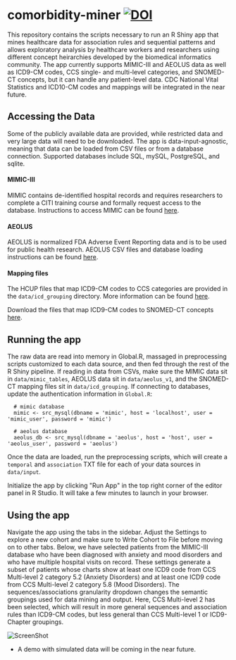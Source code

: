 # comorbidity-miner  [![DOI](https://zenodo.org/badge/DOI/10.5281/zenodo.376231.svg)](https://doi.org/10.5281/zenodo.376231)
This repository contains the scripts necessary to run an R Shiny app that mines healthcare data for association rules and sequential patterns and allows exploratory analysis by healthcare workers and researchers using different concept heirarchies developed by the biomedical informatics community. The app currently supports MIMIC-III and AEOLUS data as well as ICD9-CM codes, CCS single- and multi-level categories, and SNOMED-CT concepts, but it can handle any patient-level data. CDC National Vital Statistics and ICD10-CM codes and mappings will be integrated in the near future. 

## Accessing the Data
Some of the publicly available data are provided, while restricted data and very large data will need to be downloaded. The app is data-input-agnostic, meaning that data can be loaded from CSV files or from a database connection. Supported databases include SQL, mySQL, PostgreSQL, and sqlite.

#### MIMIC-III
MIMIC contains de-identified hospital records and requires researchers to complete a CITI training course and formally request access to the database. Instructions to access MIMIC can be found [here](https://mimic.physionet.org/gettingstarted/access/).

#### AEOLUS 
AEOLUS is normalized FDA Adverse Event Reporting data and is to be used for public health research. AEOLUS CSV files and database loading instructions can be found [here](http://datadryad.org/resource/doi:10.5061/dryad.8q0s4/1).

#### Mapping files
The HCUP files that map ICD9-CM codes to CCS categories are provided in the `data/icd_grouping` directory. More information can be found [here](https://www.hcup-us.ahrq.gov/toolssoftware/ccs/ccs.jsp).

Download the files that map ICD9-CM codes to SNOMED-CT concepts [here](https://www.nlm.nih.gov/research/umls/mapping_projects/icd9cm_to_snomedct.html).


## Running the app
The raw data are read into memory in Global.R, massaged in preprocessing scripts customized to each data source, and then fed through the rest of the R Shiny pipeline. If reading in data from CSVs, make sure the MIMIC data sit in `data/mimic_tables`, AEOLUS data sit in `data/aeolus_v1`, and the SNOMED-CT mapping files sit in `data/icd_grouping`. If connecting to databases, update the authentication information in `Global.R`: 

```
  # mimic database
  mimic <- src_mysql(dbname = 'mimic', host = 'localhost', user = 'mimic_user', password = 'mimic')
  
  # aeolus database
  aeolus_db <- src_mysql(dbname = 'aeolus', host = 'host', user = 'aeolus_user', password = 'aeolus')
  ```
Once the data are loaded, run the preprocessing scripts, which will create a `temporal` and `association` TXT file for each of your data sources in `data/input`. 

Initialize the app by clicking "Run App" in the top right corner of the editor panel in R Studio. It will take a few minutes to launch in your browser.


## Using the app
Navigate the app using the tabs in the sidebar. Adjust the Settings to explore a new cohort and make sure to Write Cohort to File before moving on to other tabs. Below, we have selected patients from the MIMIC-III database who have been diagnosed with anxiety and mood disorders and who have multiple hospital visits on record. These settings generate a subset of patients whose charts show at least one ICD9 code from CCS Multi-level 2 category 5.2 (Anxiety Disorders) and at least one ICD9 code from CCS Multi-level 2 category 5.8 (Mood Disorders). The sequences/associations granularity dropdown changes the semantic groupings used for data mining and output. Here, CCS Multi-level 2 has been selected, which will result in more general sequences and association rules than ICD9-CM codes, but less general than CCS Multi-level 1 or ICD9-Chapter groupings. 

![ScreenShot](https://cloud.githubusercontent.com/assets/15157854/23473170/4036bda8-fe7d-11e6-9680-c6580efdb9dc.png)


* A demo with simulated data will be coming in the near future.
